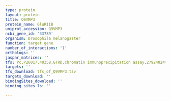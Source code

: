 ```yaml
---
type: protein
layout: protein
title: Q9VMP3
protein_name: GluRIIB
uniprot_accession: Q9VMP3
ncbi_gene_id: '33789'
organism: Drosophila melanogaster
function: target gene
number_of_interactions: '1'
orthologs: ''
jaspar_matrices: ''
tfs: Pc,P26017,40358,GTRD,chromatin immunoprecipitation assay,27924024%5Buid%5D,No
targets: ''
tfs_download: tfs_of_Q9VMP3.tsv
targets_download: ''
bindingSites_download: ''
binding_sites_ls: ''

---
```

